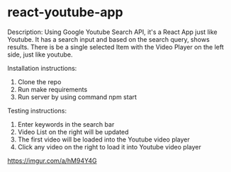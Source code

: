 # react-youtube-app

Description: Using Google Youtube Search API, it's a React App just like Youtube. It has a search input and based on the search query, shows results. 
There is be a single selected Item with the Video Player on the left side, just like youtube. 

Installation instructions:

1. Clone the repo
2. Run make requirements
3. Run server by using command npm start

Testing instructions:

1. Enter keywords in the search bar
2. Video List on the right will be updated
3. The first video will be loaded into the Youtube video player
4. Click any video on the right to load it into Youtube video player


https://imgur.com/a/hM94Y4G

